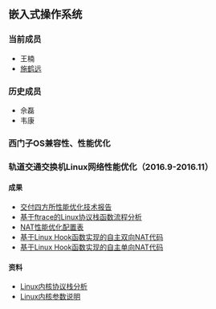 ## 嵌入式操作系统
### 当前成员
- 王楠
- [施鹤远](https://shiheyuan.github.io/home/)

### 历史成员
- 佘磊
- 韦康


### 西门子OS兼容性、性能优化

### 轨道交通交换机Linux网络性能优化（2016.9-2016.11）
#### 成果
- [交付四方所性能优化技术报告](https://github.com/shiheyuan/rtos/blob/master/%E5%86%85%E6%A0%B8NAT%E6%80%A7%E8%83%BD%E4%BC%98%E5%8C%96%E5%88%86%E6%9E%90.pdf)
- [基于ftrace的Linux协议栈函数流程分析](https://github.com/shiheyuan/rtos/blob/master/ftrace%E5%87%BD%E6%95%B0%E6%B5%81%E7%A8%8B%E5%88%86%E6%9E%90.txt)
- [NAT性能优化配置表](https://github.com/shiheyuan/rtos/blob/master/config_simple.txt)
- [基于Linux Hook函数实现的自主双向NAT代码](https://github.com/shiheyuan/rtos/blob/master/nat_full.c)
- [基于Linux Hook函数实现的自主单向NAT代码](https://github.com/shiheyuan/rtos/blob/master/nat_part.c)

#### 资料
- [Linux内核协议栈分析](http://blog.csdn.net/qy532846454/article/category/1385933/2)
- [Linux内核参数说明](http://blog.csdn.net/zdy0_2004/article/details/50379422)
